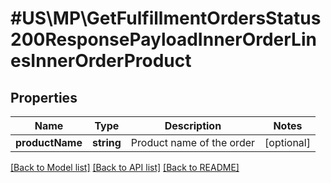 # #US\MP\GetFulfillmentOrdersStatus200ResponsePayloadInnerOrderLinesInnerOrderProduct

## Properties

Name | Type | Description | Notes
------------ | ------------- | ------------- | -------------
**productName** | **string** | Product name of the order | [optional]


[[Back to Model list]](../) [[Back to API list]](../../Api/US/MP) [[Back to README]](../../README.md)
